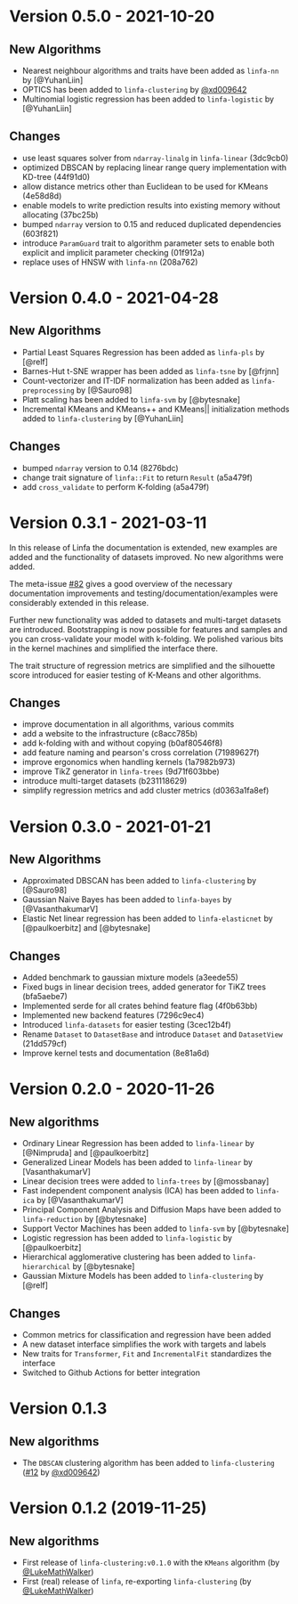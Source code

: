 Version 0.5.0 - 2021-10-20
========================

New Algorithms
-----------

 * Nearest neighbour algorithms and traits have been added as `linfa-nn` by [@YuhanLiin]
 * OPTICS has been added to `linfa-clustering` by [@xd009642]
 * Multinomial logistic regression has been added to `linfa-logistic` by [@YuhanLiin]

Changes
-----------
 * use least squares solver from `ndarray-linalg` in `linfa-linear` (3dc9cb0)
 * optimized DBSCAN by replacing linear range query implementation with KD-tree (44f91d0)
 * allow distance metrics other than Euclidean to be used for KMeans (4e58d8d)
 * enable models to write prediction results into existing memory without allocating (37bc25b)
 * bumped `ndarray` version to 0.15 and reduced duplicated dependencies (603f821)
 * introduce `ParamGuard` trait to algorithm parameter sets to enable both explicit and implicit parameter checking (01f912a)
 * replace uses of HNSW with `linfa-nn` (208a762)

Version 0.4.0 - 2021-04-28
========================

New Algorithms
-----------

 * Partial Least Squares Regression has been added as `linfa-pls` by [@relf]
 * Barnes-Hut t-SNE wrapper has been added as `linfa-tsne` by [@frjnn]
 * Count-vectorizer and IT-IDF normalization has been added as `linfa-preprocessing` by [@Sauro98]
 * Platt scaling has been added to `linfa-svm` by [@bytesnake]
 * Incremental KMeans and KMeans++ and KMeans|| initialization methods added to `linfa-clustering` by [@YuhanLiin]

Changes
-----------
 * bumped `ndarray` version to 0.14 (8276bdc)
 * change trait signature of `linfa::Fit` to return `Result` (a5a479f)
 * add `cross_validate` to perform K-folding (a5a479f)

Version 0.3.1 - 2021-03-11
========================

In this release of Linfa the documentation is extended, new examples are added and the functionality of datasets improved. No new algorithms were added.

The meta-issue [#82](https://github.com/rust-ml/linfa/issues/82) gives a good overview of the necessary documentation improvements and testing/documentation/examples were considerably extended in this release. 

Further new functionality was added to datasets and multi-target datasets are introduced. Bootstrapping is now possible for features and samples and you can cross-validate your model with k-folding. We polished various bits in the kernel machines and simplified the interface there.

The trait structure of regression metrics are simplified and the silhouette score introduced for easier testing of K-Means and other algorithms.

Changes
-----------
 * improve documentation in all algorithms, various commits
 * add a website to the infrastructure (c8acc785b)
 * add k-folding with and without copying (b0af80546f8)
 * add feature naming and pearson's cross correlation (71989627f)
 * improve ergonomics when handling kernels (1a7982b973)
 * improve TikZ generator in `linfa-trees` (9d71f603bbe)
 * introduce multi-target datasets (b231118629)
 * simplify regression metrics and add cluster metrics (d0363a1fa8ef)

Version 0.3.0 - 2021-01-21
=========================

New Algorithms
-----------

 * Approximated DBSCAN has been added to `linfa-clustering` by [@Sauro98]
 * Gaussian Naive Bayes  has been added to `linfa-bayes` by [@VasanthakumarV]
 * Elastic Net linear regression has been added to `linfa-elasticnet` by [@paulkoerbitz] and [@bytesnake]

Changes
----------

 * Added benchmark to gaussian mixture models (a3eede55)
 * Fixed bugs in linear decision trees, added generator for TiKZ trees (bfa5aebe7)
 * Implemented serde for all crates behind feature flag (4f0b63bb)
 * Implemented new backend features (7296c9ec4)
 * Introduced `linfa-datasets` for easier testing (3cec12b4f)
 * Rename `Dataset` to `DatasetBase` and introduce `Dataset` and `DatasetView` (21dd579cf)
 * Improve kernel tests and documentation (8e81a6d)

Version 0.2.0 - 2020-11-26
==========================

New algorithms
-----------

 - Ordinary Linear Regression has been added to `linfa-linear` by [@Nimpruda] and [@paulkoerbitz]
 - Generalized Linear Models has been added to `linfa-linear` by [VasanthakumarV]
 - Linear decision trees were added to `linfa-trees` by [@mossbanay]
 - Fast independent component analysis (ICA) has been added to `linfa-ica` by [@VasanthakumarV]
 - Principal Component Analysis and Diffusion Maps have been added to `linfa-reduction` by [@bytesnake]
 - Support Vector Machines has been added to `linfa-svm` by [@bytesnake]
 - Logistic regression has been added to `linfa-logistic` by [@paulkoerbitz]
 - Hierarchical agglomerative clustering has been added to `linfa-hierarchical` by [@bytesnake]
 - Gaussian Mixture Models has been added to `linfa-clustering` by [@relf]

Changes
----------

 - Common metrics for classification and regression have been added
 - A new dataset interface simplifies the work with targets and labels
 - New traits for `Transformer`, `Fit` and `IncrementalFit` standardizes the interface
 - Switched to Github Actions for better integration

Version 0.1.3
===========================

New algorithms 
------------

 - The `DBSCAN` clustering algorithm has been added to `linfa-clustering` ([#12](https://github.com/LukeMathWalker/linfa/pull/12) by [@xd009642])
   
Version 0.1.2 (2019-11-25)
===========================

New algorithms 
------------

 - First release of `linfa-clustering:v0.1.0` with the `KMeans` algorithm (by [@LukeMathWalker])
 - First (real) release of `linfa`, re-exporting `linfa-clustering` (by [@LukeMathWalker])
 

[@LukeMathWalker]: https://github.com/LukeMathWalker
[@xd009642]: https://github.com/xd009642

